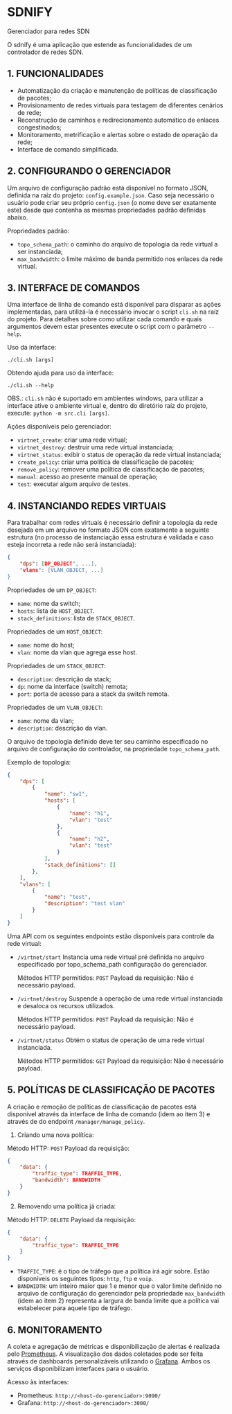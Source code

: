 # SDNIFY

Gerenciador para redes SDN

O sdnify é uma aplicação que estende as funcionalidades de um controlador de redes SDN.

## 1. FUNCIONALIDADES

- Automatização da criação e manutenção de políticas de classificação de pacotes;
- Provisionamento de redes virtuais para testagem de diferentes cenários de rede;
- Reconstrução de caminhos e redirecionamento automático de enlaces congestinados;
- Monitoramento, metrificação e alertas sobre o estado de operação da rede;
- Interface de comando simplificada.

## 2. CONFIGURANDO O GERENCIADOR

Um arquivo de configuração padrão está disponível no formato JSON, definida na raíz do projeto: `config.example.json`. Caso seja necessário o usuário pode criar seu próprio `config.json` (o nome deve ser exatamente este) desde que contenha as mesmas propriedades padrão definidas abaixo.

Propriedades padrão:

- `topo_schema_path`: o caminho do arquivo de topologia da rede virtual a ser instanciada;
- `max_bandwidth`: o limite máximo de banda permitido nos enlaces da rede virtual.

## 3. INTERFACE DE COMANDOS

Uma interface de linha de comando está disponível para disparar as ações implementadas, para utilizá-la é necessário invocar o script `cli.sh` na raíz do projeto. Para detalhes sobre como utilizar cada comando e quais argumentos devem estar presentes execute o script com o parâmetro `--help`.

Uso da interface:

`./cli.sh [args]`

Obtendo ajuda para uso da interface:

`./cli.sh --help`

OBS.: `cli.sh` não é suportado em ambientes windows, para utilizar a interface ative o ambiente virtual e, dentro do diretório raíz do projeto, execute: `python -m src.cli [args]`.

Ações disponíveis pelo gerenciador:

- `virtnet_create`: criar uma rede virtual;
- `virtnet_destroy`: destruir uma rede virtual instanciada;
- `virtnet_status`: exibir o status de operação da rede virtual instanciada;
- `create_policy`: criar uma política de classificação de pacotes;
- `remove_policy`: remover uma política de classificação de pacotes;
- `manual`: acesso ao presente manual de operação; 
- `test`: executar algum arquivo de testes.

## 4. INSTANCIANDO REDES VIRTUAIS

Para trabalhar com redes virtuais é necessário definir a topologia da rede desejada em um arquivo no formato JSON com exatamente a seguinte estrutura (no processo de instanciação essa estrutura é validada e caso esteja incorreta a rede não será instanciada):

```json
{
    "dps": [DP_OBJECT", ...],
    "vlans": [VLAN_OBJECT, ...]
}
```

Propriedades de um `DP_OBJECT`:

- `name`: nome da switch;
- `hosts`: lista de `HOST_OBJECT`.
- `stack_definitions`: lista de `STACK_OBJECT`.

Propriedades de um `HOST_OBJECT`:

- `name`: nome do host;
- `vlan`: nome da vlan que agrega esse host.

Propriedades de um `STACK_OBJECT`:

- `description`: descrição da stack;
- `dp`: nome da interface (switch) remota;
- `port`: porta de acesso para a stack da switch remota.

Propriedades de um `VLAN_OBJECT`:

- `name`: nome da vlan;
- `description`: descrição da vlan.

O arquivo de topologia definido deve ter seu caminho especificado no arquivo de configuração do controlador, na propriedade `topo_schema_path`.

Exemplo de topologia: 

```json
{
    "dps": [
        {
            "name": "sw1",
            "hosts": [
                {
                    "name": "h1",
                    "vlan": "test"
                },
                {
                    "name": "h2",
                    "vlan": "test"
                }
            ],
            "stack_definitions": []
        },
    ],
    "vlans": [
        {
            "name": "test",
            "description": "test vlan"
        }
    ]
}
```

Uma API com os seguintes endpoints estão disponíveis para controle da rede virtual:

- `/virtnet/start`
    Instancia uma rede virtual pré definida no arquivo especificado por topo_schema_path configuração do gerenciador.

    Métodos HTTP permitidos: `POST`
    Payload da requisição: Não é necessário payload.

- `/virtnet/destroy`
    Suspende a operação de uma rede virtual instanciada e desaloca os recursos utilizados.

    Métodos HTTP permitidos: `POST`
    Payload da requisição: Não é necessário payload.

- `/virtnet/status`
    Obtém o status de operação de uma rede virtual instanciada.

    Métodos HTTP permitidos: `GET`
    Payload da requisição: Não é necessário payload.

## 5. POLÍTICAS DE CLASSIFICAÇÃO DE PACOTES

A criação e remoção de políticas de classificação de pacotes está disponível através da interface de linha de comando (idem ao item 3) e através de do endpoint `/manager/manage_policy`.

1. Criando uma nova política:

Método HTTP: `POST`
Payload da requisição:

```json
{
    "data": {
        "traffic_type": TRAFFIC_TYPE,
        "bandwidth": BANDWIDTH
    }
}
```

2. Removendo uma política já criada:

Método HTTP: `DELETE`
Payload da requisição:

```json
{
    "data": {
        "traffic_type": TRAFFIC_TYPE
    }
}
```

- `TRAFFIC_TYPE`: é o tipo de tráfego que a política irá agir sobre. Estão disponíveis os seguintes tipos: `http`, `ftp` e `voip`.
- `BANDWIDTH`: um inteiro maior que 1 e menor que o valor limite definido no arquivo de configuração do gerenciador pela propriedade `max_bandwidth` (idem ao item 2) representa a largura de banda limite que a política vai estabelecer para aquele tipo de tráfego.

## 6. MONITORAMENTO

A coleta e agregação de métricas e disponibilização de alertas é realizada pelo [Prometheus](https://prometheus.io/). A visualização dos dados coletados pode ser feita através de dashboards personalizáveis utilizando o [Grafana](https://grafana.com/). Ambos os serviços disponibilizam interfaces para o usuário.

Acesso às interfaces:

- Prometheus: `http://<host-do-gerenciador>:9090/`
- Grafana: `http://<host-do-gerenciador>:3000/`

